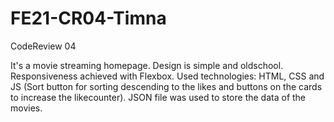 # FE21-CR04-Timna

CodeReview 04

It's a movie streaming homepage. Design is simple and oldschool. Responsiveness achieved with Flexbox.
Used technologies: HTML, CSS and JS (Sort button for sorting descending to the likes and buttons on the cards to increase the likecounter).
JSON file was used to store the data of the movies.
